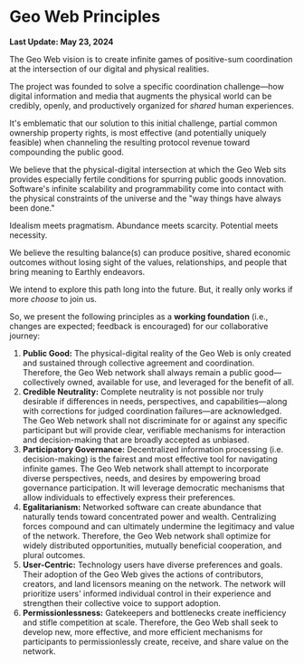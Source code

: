 # Geo Web Principles

**Last Update: May 23, 2024**

The Geo Web vision is to create infinite games of positive-sum coordination at the intersection of our digital and physical realities.

The project was founded to solve a specific coordination challenge—how digital information and media that augments the physical world can be credibly, openly, and productively organized for _shared_ human experiences.&#x20;

It's emblematic that our solution to this initial challenge, partial common ownership property rights, is most effective (and potentially uniquely feasible) when channeling the resulting protocol revenue toward compounding the public good.

We believe that the physical-digital intersection at which the Geo Web sits provides especially fertile conditions for spurring public goods innovation. Software's infinite scalability and programmability come into contact with the physical constraints of the universe and the "way things have always been done."&#x20;

Idealism meets pragmatism. Abundance meets scarcity. Potential meets necessity.&#x20;

We believe the resulting balance(s) can produce positive, shared economic outcomes without losing sight of the values, relationships, and people that bring meaning to Earthly endeavors.

We intend to explore this path long into the future. But, it really only works if more _choose_ to join us.&#x20;

So, we present the following principles as a **working foundation** (i.e., changes are expected; feedback is encouraged) for our collaborative journey:

1. **Public Good:** The physical-digital reality of the Geo Web is only created and sustained through collective agreement and coordination. Therefore, the Geo Web network shall always remain a public good—collectively owned, available for use, and leveraged for the benefit of all.
2. **Credible Neutrality:** Complete neutrality is not possible nor truly desirable if differences in needs, perspectives, and capabilities—along with corrections for judged coordination failures—are acknowledged. The Geo Web network shall not discriminate for or against any specific participant but will provide clear, verifiable mechanisms for interaction and decision-making that are broadly accepted as unbiased.
3. **Participatory Governance:** Decentralized information processing (i.e. decision-making) is the fairest and most effective tool for navigating infinite games. The Geo Web network shall attempt to incorporate diverse perspectives, needs, and desires by empowering broad governance participation. It will leverage democratic mechanisms that allow individuals to effectively express their preferences.
4. **Egalitarianism:** Networked software can create abundance that naturally tends toward concentrated power and wealth. Centralizing forces compound and can ultimately undermine the legitimacy and value of the network. Therefore, the Geo Web network shall optimize for widely distributed opportunities, mutually beneficial cooperation, and plural outcomes.&#x20;
5. **User-Centric:** Technology users have diverse preferences and goals. Their adoption of the Geo Web gives the actions of contributors, creators, and land licensors meaning on the network. The network will prioritize users' informed individual control in their experience and strengthen their collective voice to support adoption.
6. **Permissionlessness:** Gatekeepers and bottlenecks create inefficiency and stifle competition at scale. Therefore, the Geo Web shall seek to develop new, more effective, and more efficient mechanisms for participants to permissionlessly create, receive, and share value on the network.
